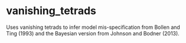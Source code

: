 # vanishing_tetrads
Uses vanishing tetrads to infer model mis-specification from Bollen and Ting (1993) and the Bayesian version from Johnson and Bodner (2013).
